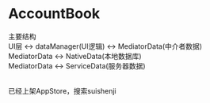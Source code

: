 # AccountBook

主要结构<br />
UI层 <-> dataManager(UI逻辑) <-> MediatorData(中介者数据)<br />
MediatorData <-> NativeData(本地数据库)<br />
MediatorData <-> ServiceData(服务器数据)<br />

<br />已经上架AppStore，搜索suishenji
